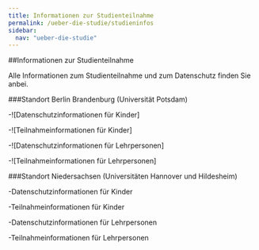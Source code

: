 ```yaml
---
title: Informationen zur Studienteilnahme
permalink: /ueber-die-studie/studieninfos
sidebar:
  nav: "ueber-die-studie"
---
```


##Informationen zur Studienteilnahme

Alle Informationen zum Studienteilnahme und zum Datenschutz finden Sie anbei.

###Standort Berlin Brandenburg (Universität Potsdam)

-![Datenschutzinformationen für Kinder] 

-![Teilnahmeinformationen für Kinder]


-![Datenschutzinformationen für Lehrpersonen]

-![Teilnahmeinformationen für Lehrpersonen]

###Standort Niedersachsen (Universitäten Hannover und Hildesheim)

-Datenschutzinformationen für Kinder

-Teilnahmeinformationen für Kinder


-Datenschutzinformationen für Lehrpersonen

-Teilnahmeinformationen für Lehrpersonen
